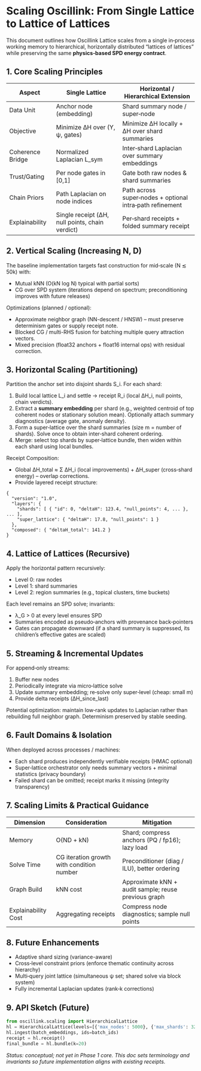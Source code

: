 # Scaling Oscillink: From Single Lattice to Lattice of Lattices

This document outlines how Oscillink Lattice scales from a single in‑process working memory to hierarchical, horizontally distributed “lattices of lattices” while preserving the same **physics‑based SPD energy contract**.

## 1. Core Scaling Principles

| Aspect | Single Lattice | Horizontal / Hierarchical Extension |
|--------|----------------|--------------------------------------|
| Data Unit | Anchor node (embedding) | Shard summary node / super‑node |
| Objective | Minimize ΔH over (Y, ψ, gates) | Minimize ΔH locally + ΔH over shard summaries |
| Coherence Bridge | Normalized Laplacian L_sym | Inter‑shard Laplacian over summary embeddings |
| Trust/Gating | Per node gates in [0,1] | Gate both raw nodes & shard summaries |
| Chain Priors | Path Laplacian on node indices | Path across super‑nodes + optional intra‑path refinement |
| Explainability | Single receipt (ΔH, null points, chain verdict) | Per‑shard receipts + folded summary receipt |

## 2. Vertical Scaling (Increasing N, D)

The baseline implementation targets fast construction for mid‑scale (N ≲ 50k) with:
- Mutual kNN (O(kN log N) typical with partial sorts)
- CG over SPD system (iterations depend on spectrum; preconditioning improves with future releases)

Optimizations (planned / optional):
- Approximate neighbor graph (NN-descent / HNSW) – must preserve determinism gates or supply receipt note.
- Blocked CG / multi-RHS fusion for batching multiple query attraction vectors.
- Mixed precision (float32 anchors + float16 internal ops) with residual correction.

## 3. Horizontal Scaling (Partitioning)

Partition the anchor set into disjoint shards S_i. For each shard:
1. Build local lattice L_i and settle → receipt R_i (local ΔH_i, null points, chain verdicts).
2. Extract a **summary embedding** per shard (e.g., weighted centroid of top coherent nodes or stationary solution mean). Optionally attach summary diagnostics (average gate, anomaly density).
3. Form a super‑lattice over the shard summaries (size m = number of shards). Solve once to obtain inter‑shard coherent ordering.
4. Merge: select top shards by super‑lattice bundle, then widen within each shard using local bundles.

Receipt Composition:
- Global ΔH_total ≈ Σ ΔH_i (local improvements) + ΔH_super (cross‑shard energy) – overlap corrections.
- Provide layered receipt structure:
```jsonc
{
  "version": "1.0",
  "layers": {
    "shards": [ { "id": 0, "deltaH": 123.4, "null_points": 4, ... }, ... ],
    "super_lattice": { "deltaH": 17.8, "null_points": 1 }
  },
  "composed": { "deltaH_total": 141.2 }
}
```

## 4. Lattice of Lattices (Recursive)

Apply the horizontal pattern recursively:
- Level 0: raw nodes
- Level 1: shard summaries
- Level 2: region summaries (e.g., topical clusters, time buckets)

Each level remains an SPD solve; invariants:
- λ_G > 0 at every level ensures SPD
- Summaries encoded as pseudo‑anchors with provenance back‑pointers
- Gates can propagate downward (if a shard summary is suppressed, its children’s effective gates are scaled)

## 5. Streaming & Incremental Updates

For append‑only streams:
1. Buffer new nodes
2. Periodically integrate via micro‑lattice solve
3. Update summary embedding; re‑solve only super‑level (cheap: small m)
4. Provide delta receipts (ΔH_since_last)

Potential optimization: maintain low‑rank updates to Laplacian rather than rebuilding full neighbor graph. Determinism preserved by stable seeding.

## 6. Fault Domains & Isolation

When deployed across processes / machines:
- Each shard produces independently verifiable receipts (HMAC optional)
- Super‑lattice orchestrator only needs summary vectors + minimal statistics (privacy boundary)
- Failed shard can be omitted; receipt marks it missing (integrity transparency)

## 7. Scaling Limits & Practical Guidance

| Dimension | Consideration | Mitigation |
|-----------|---------------|------------|
| Memory | O(ND + kN) | Shard; compress anchors (PQ / fp16); lazy load |
| Solve Time | CG iteration growth with condition number | Preconditioner (diag / ILU), better ordering |
| Graph Build | kNN cost | Approximate kNN + audit sample; reuse previous graph |
| Explainability Cost | Aggregating receipts | Compress node diagnostics; sample null points |

## 8. Future Enhancements
- Adaptive shard sizing (variance-aware)
- Cross‑level constraint priors (enforce thematic continuity across hierarchy)
- Multi‑query joint lattice (simultaneous ψ set; shared solve via block system)
- Fully incremental Laplacian updates (rank‑k corrections)

## 9. API Sketch (Future)

```python
from oscillink.scaling import HierarchicalLattice
hl = HierarchicalLattice(levels=[{'max_nodes': 5000}, {'max_shards': 32}])
hl.ingest(batch_embeddings, ids=batch_ids)
receipt = hl.receipt()
final_bundle = hl.bundle(k=20)
```

_Status: conceptual; not yet in Phase 1 core. This doc sets terminology and invariants so future implementation aligns with existing receipts._
